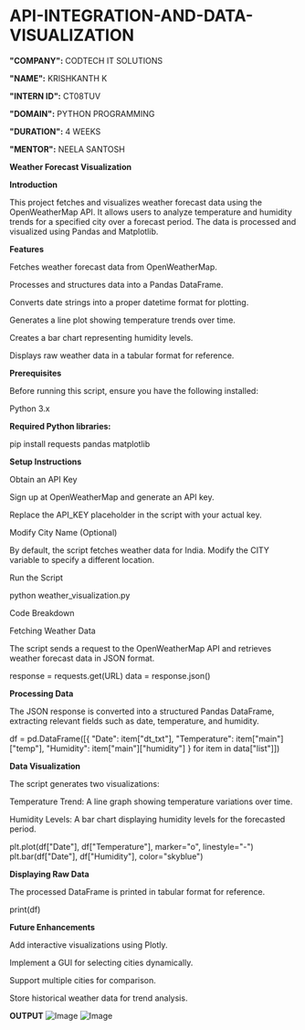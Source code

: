 # API-INTEGRATION-AND-DATA-VISUALIZATION

**"COMPANY":** CODTECH IT SOLUTIONS

**"NAME":** KRISHKANTH K

**"INTERN ID":** CT08TUV

**"DOMAIN":** PYTHON PROGRAMMING

**"DURATION":** 4 WEEKS

**"MENTOR":** NEELA SANTOSH



**Weather Forecast Visualization**

**Introduction**

This project fetches and visualizes weather forecast data using the OpenWeatherMap API. It allows users to analyze temperature and humidity trends for a specified city over a forecast period. The data is processed and visualized using Pandas and Matplotlib.

**Features**

Fetches weather forecast data from OpenWeatherMap.

Processes and structures data into a Pandas DataFrame.

Converts date strings into a proper datetime format for plotting.

Generates a line plot showing temperature trends over time.

Creates a bar chart representing humidity levels.

Displays raw weather data in a tabular format for reference.


**Prerequisites**

Before running this script, ensure you have the following installed:

Python 3.x


**Required Python libraries:**

pip install requests pandas matplotlib


**Setup Instructions**

Obtain an API Key

Sign up at OpenWeatherMap and generate an API key.

Replace the API_KEY placeholder in the script with your actual key.

Modify City Name (Optional)

By default, the script fetches weather data for India. Modify the CITY variable to specify a different location.


Run the Script

python weather_visualization.py


Code Breakdown

Fetching Weather Data

The script sends a request to the OpenWeatherMap API and retrieves weather forecast data in JSON format.

response = requests.get(URL)
data = response.json()


**Processing Data**

The JSON response is converted into a structured Pandas DataFrame, extracting relevant fields such as date, temperature, and humidity.

df = pd.DataFrame([{
    "Date": item["dt_txt"],
    "Temperature": item["main"]["temp"],
    "Humidity": item["main"]["humidity"]
} for item in data["list"]])


**Data Visualization**

The script generates two visualizations:

Temperature Trend: A line graph showing temperature variations over time.

Humidity Levels: A bar chart displaying humidity levels for the forecasted period.

plt.plot(df["Date"], df["Temperature"], marker="o", linestyle="-")
plt.bar(df["Date"], df["Humidity"], color="skyblue")


**Displaying Raw Data**

The processed DataFrame is printed in tabular format for reference.

print(df)



**Future Enhancements**

Add interactive visualizations using Plotly.

Implement a GUI for selecting cities dynamically.

Support multiple cities for comparison.

Store historical weather data for trend analysis.

**OUTPUT**
![Image](https://github.com/user-attachments/assets/790e032c-bf8a-4236-a595-ab472a373088)
![Image](https://github.com/user-attachments/assets/c5d24684-ef1b-4773-b7bd-4108f4e654a9)
